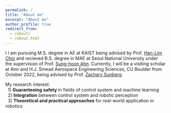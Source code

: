 ```yaml
---
permalink: /
title: "About me"
excerpt: "About me"
author_profile: true
redirect_from: 
  - /about/
  - /about.html
---
```

 
I I am pursuing M.S. degree in AE at KAIST being advised by Prof. [Han-Lim Choi](https://lics.kaist.ac.kr/) and  recieved B.S. degree in MAE at Seoul National University under the supervision of Prof. [Sung-hoon Ahn](https://fab.snu.ac.kr/team/professor.php). Currently, I will be a visiting scholar at Ann and H.J. Smead Aerospace Engineering Sciences, CU Boulder from October 2022, being advised by Prof. [Zachary Sunberg](https://zachary.sunberg.net/).

My research interest:    
 &nbsp; 1) **Guaranteeing safety** in fields of control system and machine learning    
 &nbsp; 2) **Integration** between control system and robotic perception    
 &nbsp; 3) **Theoretical and practical approaches** for real-world application in robotics
